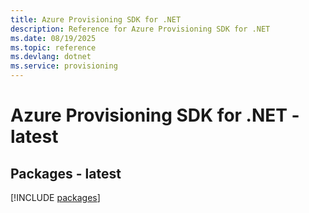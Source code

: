 ```yaml
---
title: Azure Provisioning SDK for .NET
description: Reference for Azure Provisioning SDK for .NET
ms.date: 08/19/2025
ms.topic: reference
ms.devlang: dotnet
ms.service: provisioning
---
```

# Azure Provisioning SDK for .NET - latest
## Packages - latest
[!INCLUDE [packages](provisioning-index.md)]